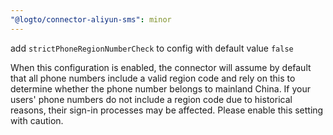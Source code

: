 ```yaml
---
"@logto/connector-aliyun-sms": minor
---
```


add `strictPhoneRegionNumberCheck` to config with default value `false`

When this configuration is enabled, the connector will assume by default that all phone numbers include a valid region code and rely on this to determine whether the phone number belongs to mainland China. If your users' phone numbers do not include a region code due to historical reasons, their sign-in processes may be affected. Please enable this setting with caution.

